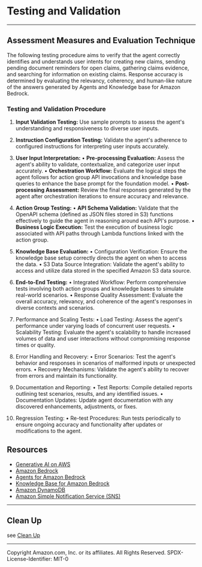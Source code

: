 # Testing and Validation
---

## Assessment Measures and Evaluation Technique
The following testing procedure aims to verify that the agent correctly identifies and understands user intents for creating new claims, sending pending document reminders for open claims, gathering claims evidence, and searching for information on existing claims. Response accuracy is determined by evaluating the relevancy, coherency, and human-like nature of the answers generated by Agents and Knowledge base for Amazon Bedrock. 

### Testing and Validation Procedure
1.  **Input Validation Testing:** Use sample prompts to assess the agent's understanding and responsiveness to diverse user inputs.
2.  **Instruction Configuration Testing:** Validate the agent's adherence to configured instructions for interpreting user inputs accurately.
3.  **User Input Interpretation:**
  • **Pre-processing Evaluation:** Assess the agent's ability to validate, contextualize, and categorize user input accurately.
  • **Orchestration Workflow:** Evaluate the logical steps the agent follows for action group API invocations and knowledge base queries to enhance the base prompt for the foundation model.
  • **Post-processing Assessment:** Review the final responses generated by the agent after orchestration iterations to ensure accuracy and relevance.
4.  **Action Group Testing:**
• **API Schema Validation:** Validate that the OpenAPI schema (defined as JSON files stored in S3) functions effectively to guide the agent in reasoning around each API's purpose.
• **Business Logic Execution:** Test the execution of business logic associated with API paths through Lambda functions linked with the action group.
5.  **Knowledge Base Evaluation:**
• Configuration Verification: Ensure the knowledge base setup correctly directs the agent on when to access the data.
• S3 Data Source Integration: Validate the agent's ability to access and utilize data stored in the specified Amazon S3 data source.
6.  **End-to-End Testing:**
• Integrated Workflow: Perform comprehensive tests involving both action groups and knowledge bases to simulate real-world scenarios.
• Response Quality Assessment: Evaluate the overall accuracy, relevancy, and coherence of the agent's responses in diverse contexts and scenarios.

7.  Performance and Scaling Tests:
• Load Testing: Assess the agent's performance under varying loads of concurrent user requests.
• Scalability Testing: Evaluate the agent's scalability to handle increased volumes of data and user interactions without compromising response times or quality.
8.  Error Handling and Recovery:
• Error Scenarios: Test the agent's behavior and responses in scenarios of malformed inputs or unexpected errors.
• Recovery Mechanisms: Validate the agent's ability to recover from errors and maintain its functionality.
9.  Documentation and Reporting:
• Test Reports: Compile detailed reports outlining test scenarios, results, and any identified issues.
• Documentation Updates: Update agent documentation with any discovered enhancements, adjustments, or fixes.
10. Regression Testing:
• Re-test Procedures: Run tests periodically to ensure ongoing accuracy and functionality after updates or modifications to the agent.


## Resources
- [Generative AI on AWS](https://aws.amazon.com/generative-ai/)
- [Amazon Bedrock](https://aws.amazon.com/bedrock/)
- [Agents for Amazon Bedrock](https://docs.aws.amazon.com/bedrock/latest/userguide/agents.html)
- [Knowledge Base for Amazon Bedrock](https://docs.aws.amazon.com/bedrock/latest/userguide/knowledge-base.html)
- [Amazon DynamoDB](https://aws.amazon.com/dynamodb/)
- [Amazon Simple Notification Service (SNS)](https://docs.aws.amazon.com/sns/latest/dg/welcome.html)

---

## Clean Up
see [Clean Up](../documentation/clean-up.md)

---

Copyright Amazon.com, Inc. or its affiliates. All Rights Reserved.
SPDX-License-Identifier: MIT-0
